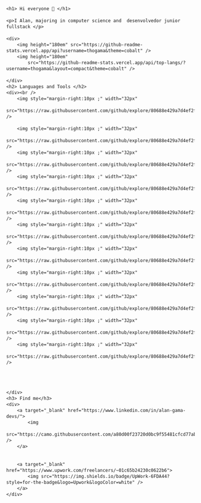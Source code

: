     <h1> Hi everyone 👋 </h1>

    <p>I Alan, majoring in computer science and  desenvolvedor junior fullstack </p>
    
    <div>
        <img height="180em" src="https://github-readme-stats.vercel.app/api?username=thogama&theme=cobalt" />
        <img height="180em"
            src="https://github-readme-stats.vercel.app/api/top-langs/?username=thogama&layout=compact&theme=cobalt" />

    </div>
    <h2> Languages and Tools </h2>
    <div><br />
        <img style="margin-right:10px ;" width="32px"
            src="https://raw.githubusercontent.com/github/explore/80688e429a7d4ef2fca1e82350fe8e3517d3494d/topics/react/react.png" />
        
        <img style="margin-right:10px ;" width="32px"
            src="https://raw.githubusercontent.com/github/explore/80688e429a7d4ef2fca1e82350fe8e3517d3494d/topics/vue/vue.png" />
        <img style="margin-right:10px ;" width="32px"
            src="https://raw.githubusercontent.com/github/explore/80688e429a7d4ef2fca1e82350fe8e3517d3494d/topics/bootstrap/bootstrap.png" />
        <img style="margin-right:10px ;" width="32px"
            src="https://raw.githubusercontent.com/github/explore/80688e429a7d4ef2fca1e82350fe8e3517d3494d/topics/sass/sass.png" />
        <img style="margin-right:10px ;" width="32px"
            src="https://raw.githubusercontent.com/github/explore/80688e429a7d4ef2fca1e82350fe8e3517d3494d/topics/html/html.png" />
        <img style="margin-right:10px ;" width="32px"
            src="https://raw.githubusercontent.com/github/explore/80688e429a7d4ef2fca1e82350fe8e3517d3494d/topics/css/css.png" />
        <img style="margin-right:10px ;" width="32px"
            src="https://raw.githubusercontent.com/github/explore/80688e429a7d4ef2fca1e82350fe8e3517d3494d/topics/javascript/javascript.png" />
        <img style="margin-right:10px ;" width="32px"
            src="https://raw.githubusercontent.com/github/explore/80688e429a7d4ef2fca1e82350fe8e3517d3494d/topics/typescript/typescript.png" />
        <img style="margin-right:10px ;" width="32px"
            src="https://raw.githubusercontent.com/github/explore/80688e429a7d4ef2fca1e82350fe8e3517d3494d/topics/nodejs/nodejs.png" />
        <img style="margin-right:10px ;" width="32px"
            src="https://raw.githubusercontent.com/github/explore/80688e429a7d4ef2fca1e82350fe8e3517d3494d/topics/sql/sql.png" />
        <img style="margin-right:10px ;" width="32px"
            src="https://raw.githubusercontent.com/github/explore/80688e429a7d4ef2fca1e82350fe8e3517d3494d/topics/python/python.png" />




    </div>
    <h3> Find me</h3>
    <div>
        <a target="_blank" href="https://www.linkedin.com/in/alan-gama-devs/">
            <img
                src="https://camo.githubusercontent.com/a80d00f23720d0bc9f55481cfcd77ab79e141606829cf16ec43f8cacc7741e46/68747470733a2f2f696d672e736869656c64732e696f2f62616467652f4c696e6b6564496e2d3030373742353f7374796c653d666f722d7468652d6261646765266c6f676f3d6c696e6b6564696e266c6f676f436f6c6f723d7768697465" />
        </a>
    
    
        <a target="_blank" href="https://www.upwork.com/freelancers/~01c65b24230c0622b6">
            <img src="https://img.shields.io/badge/UpWork-6FDA44?style=for-the-badge&logo=Upwork&logoColor=white" />
        </a>
    </div>

